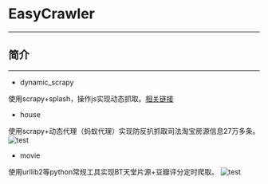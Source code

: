 # EasyCrawler
--------

## 简介
--------
- dynamic_scrapy

使用scrapy+splash，操作js实现动态抓取。[相关链接](http://www.jianshu.com/p/2516138e9e75)

- house

使用scrapy+动态代理（蚂蚁代理）实现防反扒抓取司法淘宝房源信息27万多条。
![test](https://s30.postimg.org/in26i70dd/QQ_20161219175726.jpg)

- movie

使用urllib2等python常规工具实现BT天堂片源+豆瓣评分定时爬取。
![test](https://camo.githubusercontent.com/2ef8810f0e894bcd3421f7fa2b9dac21f920a305/687474703a2f2f7331372e706f7374696d672e6f72672f3934666a77703776332f51515f32303136313032383135303732322e6a7067)

